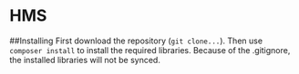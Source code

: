 HMS
===

##Installing
First download the repository (`git clone...`).
Then use `composer install` to install the required libraries.
Because of the .gitignore, the installed libraries will not be synced.